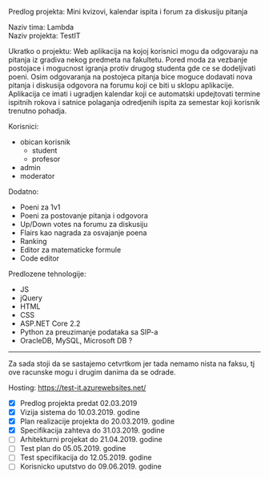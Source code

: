 Predlog projekta: Mini kvizovi, kalendar ispita i forum za diskusiju pitanja

Naziv tima: Lambda  
Naziv projekta: TestIT

Ukratko o projektu:
Web aplikacija na kojoj korisnici mogu da odgovaraju na pitanja iz gradiva nekog predmeta na fakultetu. Pored moda za vezbanje postojace i mogucnost igranja protiv drugog studenta gde ce se dodeljivati poeni.
Osim odgovaranja na postojeca pitanja bice moguce dodavati nova pitanja i diskusija odgovora na forumu koji ce biti u sklopu aplikacije.
Aplikacija ce imati i ugradjen kalendar koji ce automatski updejtovati termine ispitnih rokova i satnice polaganja odredjenih ispita za semestar koji korisnik trenutno pohadja.

Korisnici:  

- obican korisnik
  - student
  - profesor
- admin
- moderator 

Dodatno:  

- Poeni za 1v1
- Poeni za postovanje pitanja i odgovora
- Up/Down votes na forumu za diskusiju
- Flairs kao nagrada za osvajanje poena
- Ranking
- Editor za matematicke formule
- Code editor

Predlozene tehnologije:

- JS
- jQuery
- HTML
- CSS
- ASP.NET Core 2.2
- Python za preuzimanje podataka sa SIP-a
- OracleDB, MySQL, Microsoft DB ?


--------------------------------------------------------------------------------------------------------------

Za sada stoji da se sastajemo cetvrtkom jer tada nemamo nista na faksu, tj ove racunske mogu i drugim danima da se odrade.

Hosting: https://test-it.azurewebsites.net/  

- [x] Predlog projekta predat 02.03.2019
- [x] Vizija sistema do 10.03.2019. godine
- [x] Plan realizacije projekta do 20.03.2019. godine
- [x] Specifikacija zahteva do 31.03.2019. godine
- [ ] Arhitekturni projekat do 21.04.2019. godine
- [ ] Test plan do 05.05.2019. godine
- [ ] Test specifikacija do 12.05.2019. godine
- [ ] Korisnicko uputstvo do 09.06.2019. godine
